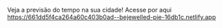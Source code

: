 Veja a previsão do tempo na sua cidade!
Acesse por aqui https://661dd5f4ca264a60c403b0ad--bejewelled-pie-16db1c.netlify.app
